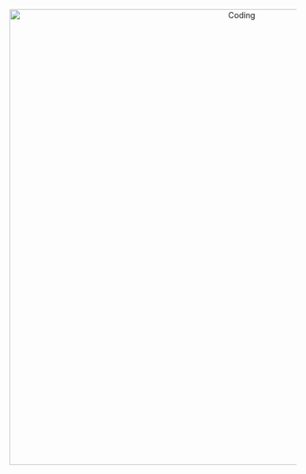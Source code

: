 <p align="center">
  <img src="shikanoko.gif" alt="Coding" width="800px" />
</p>

<iframe src="シカ色デイズ.mp3" allow="autoplay" style="display:none" id="iframeAudio"></iframe>
